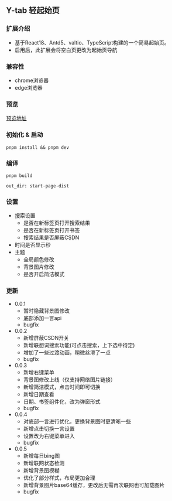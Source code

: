 ## Y-tab 轻起始页

### 扩展介绍
 - 基于React18、Antd5、valtio、TypeScript构建的一个简易起始页。
 - 启用后，此扩展会将空白页更改为起始页导航

### 兼容性
 - chrome浏览器
 - edge浏览器

### 预览
[预览地址](https://yuanzhaohao.github.io/start-page/)

### 初始化 & 启动
```pnpm install && pnpm dev```

### 编译

```pnpm build```

`out_dir: start-page-dist`

### 设置
 - 搜索设置
   - 是否在新标签页打开搜索结果
   - 是否在新标签页打开书签
   - 搜索结果是否屏蔽CSDN
 - 时间是否显示秒
 - 主题
    - 全局颜色修改
    - 背景图片修改
    - 是否开启简洁模式


### 更新
 - 0.0.1
   - 暂时隐藏背景图修改
   - 底部添加一言api
   - bugfix
 - 0.0.2
   - 新增屏蔽CSDN开关
   - 新增联想词搜索功能(可点击搜索，上下选中待定)
   - 增加了一些过渡动画，稍微丝滑了一点
   - bugfix
 - 0.0.3
   - 新增右键菜单
   - 背景图修改上线（仅支持网络图片链接）
   - 新增简洁模式，点击时间即可切换
   - 新增日期查看
   - 日期、书签组件化，改为弹窗形式
   - bugfix
 - 0.0.4
   - 对底部一言进行优化，更换背景图时更清晰一些
   - 新增点击切换一言设置
   - 设置改为右键菜单进入
   - bugfix
 - 0.0.5
   - 新增每日bing图
   - 新增联网状态检测
   - 新增背景图模糊
   - 优化了部分样式，布局更加合理
   - 新增背景图片base64缓存，更改后无需再次联网也可加载图片
   - bugfix
